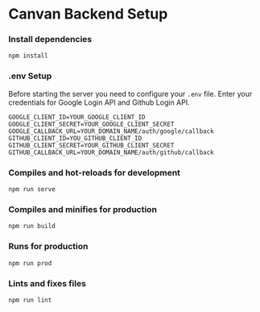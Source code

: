 # Canvan Backend Setup

### Install dependencies

```
npm install
```

### .env Setup

Before starting the server you need to configure your `.env` file.
Enter your credentials for Google Login API and Github Login API.

```
GOOGLE_CLIENT_ID=YOUR_GOOGLE_CLIENT_ID
GOOGLE_CLIENT_SECRET=YOUR_GOOGLE_CLIENT_SECRET
GOOGLE_CALLBACK_URL=YOUR_DOMAIN_NAME/auth/google/callback
GITHUB_CLIENT_ID=YOU_GITHUB_CLIENT_ID
GITHUB_CLIENT_SECRET=YOUR_GITHUB_CLIENT_SECRET
GITHUB_CALLBACK_URL=YOUR_DOMAIN_NAME/auth/github/callback
```

### Compiles and hot-reloads for development

```
npm run serve
```

### Compiles and minifies for production

```
npm run build
```

### Runs for production

```
npm run prod
```

### Lints and fixes files

```
npm run lint
```
